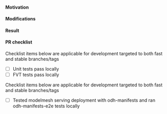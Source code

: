 #### Motivation

#### Modifications

#### Result


#### PR checklist

Checklist items below are applicable for development targeted to both fast and stable branches/tags
- [ ] Unit tests pass locally
- [ ] FVT tests pass locally

Checklist items below are applicable for development targeted to both fast and stable branches/tags
- [ ] Tested modelmesh serving deployment with odh-manifests and ran odh-manifests-e2e tests locally 
